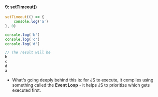 #### 9: setTimeout()

```js
setTimeout(() => {
    console.log('a')
}, 0)

console.log('b')
console.log('c')
console.log('d')

// The result will be
b
c
d
a
```

- What's going deeply behind this is: for JS to execute, it compiles using something called the **Event Loop** - it helps JS to prioritize which gets executed first.
